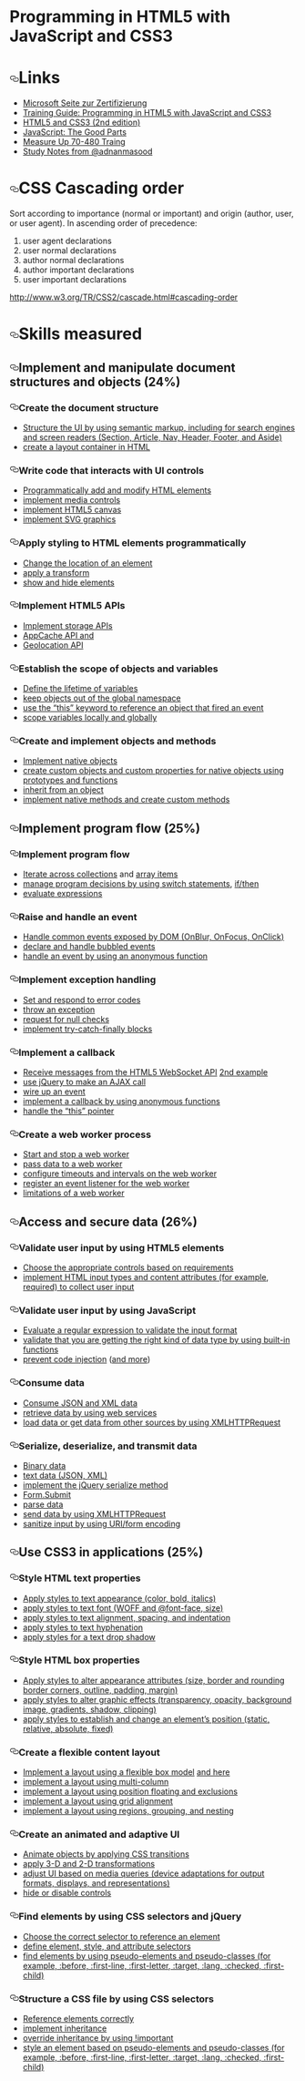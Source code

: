   <body>
<h1>Programming in HTML5 with JavaScript and CSS3</h1>

<h1><a id="user-content-links" class="anchor" href="#links" aria-hidden="true"><svg aria-hidden="true" class="octicon octicon-link" height="16" version="1.1" viewBox="0 0 16 16" width="16"><path d="M4 9h1v1H4c-1.5 0-3-1.69-3-3.5S2.55 3 4 3h4c1.45 0 3 1.69 3 3.5 0 1.41-.91 2.72-2 3.25V8.59c.58-.45 1-1.27 1-2.09C10 5.22 8.98 4 8 4H4c-.98 0-2 1.22-2 2.5S3 9 4 9zm9-3h-1v1h1c1 0 2 1.22 2 2.5S13.98 12 13 12H9c-.98 0-2-1.22-2-2.5 0-.83.42-1.64 1-2.09V6.25c-1.09.53-2 1.84-2 3.25C6 11.31 7.55 13 9 13h4c1.45 0 3-1.69 3-3.5S14.5 6 13 6z"></path></svg></a>Links</h1>

<ul>
<li><a href="http://www.microsoft.com/learning/en-us/exam-70-480.aspx">Microsoft Seite zur Zertifizierung</a></li>
<li><a href="http://shop.oreilly.com/product/0790145371133.do">Training Guide: Programming in HTML5 with JavaScript and CSS3</a></li>
<li><a href="http://pragprog.com/book/bhh52e/html5-and-css3">HTML5 and CSS3 (2nd edition)</a></li>
<li><a href="http://shop.oreilly.com/product/9780596517748.do">JavaScript: The Good Parts</a></li>
<li><a href="http://www.measureup.com/70-480-Programming-in-HTML5-with-JavaScript-and-CSS3-P4900.aspx">Measure Up 70-480 Traing</a></li>
<li><a href="http://blog.adnanmasood.com/2012/12/15/study-notes-for-70-480-programming-html5-and-css-3-microsoft-exam/comment-page-1/">Study Notes from @adnanmasood</a></li>
</ul>

<h1><a id="user-content-css-cascading-order" class="anchor" href="#css-cascading-order" aria-hidden="true"><svg aria-hidden="true" class="octicon octicon-link" height="16" version="1.1" viewBox="0 0 16 16" width="16"><path d="M4 9h1v1H4c-1.5 0-3-1.69-3-3.5S2.55 3 4 3h4c1.45 0 3 1.69 3 3.5 0 1.41-.91 2.72-2 3.25V8.59c.58-.45 1-1.27 1-2.09C10 5.22 8.98 4 8 4H4c-.98 0-2 1.22-2 2.5S3 9 4 9zm9-3h-1v1h1c1 0 2 1.22 2 2.5S13.98 12 13 12H9c-.98 0-2-1.22-2-2.5 0-.83.42-1.64 1-2.09V6.25c-1.09.53-2 1.84-2 3.25C6 11.31 7.55 13 9 13h4c1.45 0 3-1.69 3-3.5S14.5 6 13 6z"></path></svg></a>CSS Cascading order</h1>

<p>Sort according to importance (normal or important) and origin (author, user, or user agent). In ascending order of precedence:</p>

<ol>
<li>user agent declarations</li>
<li>user normal declarations</li>
<li>author normal declarations</li>
<li>author important declarations</li>
<li>user important declarations</li>
</ol>

<p><a href="http://www.w3.org/TR/CSS2/cascade.html#cascading-order">http://www.w3.org/TR/CSS2/cascade.html#cascading-order</a></p>

<h1><a id="user-content-skills-measured" class="anchor" href="#skills-measured" aria-hidden="true"><svg aria-hidden="true" class="octicon octicon-link" height="16" version="1.1" viewBox="0 0 16 16" width="16"><path d="M4 9h1v1H4c-1.5 0-3-1.69-3-3.5S2.55 3 4 3h4c1.45 0 3 1.69 3 3.5 0 1.41-.91 2.72-2 3.25V8.59c.58-.45 1-1.27 1-2.09C10 5.22 8.98 4 8 4H4c-.98 0-2 1.22-2 2.5S3 9 4 9zm9-3h-1v1h1c1 0 2 1.22 2 2.5S13.98 12 13 12H9c-.98 0-2-1.22-2-2.5 0-.83.42-1.64 1-2.09V6.25c-1.09.53-2 1.84-2 3.25C6 11.31 7.55 13 9 13h4c1.45 0 3-1.69 3-3.5S14.5 6 13 6z"></path></svg></a>Skills measured</h1>

<h2><a id="user-content-implement-and-manipulate-document-structures-and-objects-24" class="anchor" href="#implement-and-manipulate-document-structures-and-objects-24" aria-hidden="true"><svg aria-hidden="true" class="octicon octicon-link" height="16" version="1.1" viewBox="0 0 16 16" width="16"><path d="M4 9h1v1H4c-1.5 0-3-1.69-3-3.5S2.55 3 4 3h4c1.45 0 3 1.69 3 3.5 0 1.41-.91 2.72-2 3.25V8.59c.58-.45 1-1.27 1-2.09C10 5.22 8.98 4 8 4H4c-.98 0-2 1.22-2 2.5S3 9 4 9zm9-3h-1v1h1c1 0 2 1.22 2 2.5S13.98 12 13 12H9c-.98 0-2-1.22-2-2.5 0-.83.42-1.64 1-2.09V6.25c-1.09.53-2 1.84-2 3.25C6 11.31 7.55 13 9 13h4c1.45 0 3-1.69 3-3.5S14.5 6 13 6z"></path></svg></a>Implement and manipulate document structures and objects (24%)</h2>

<h3><a id="user-content-create-the-document-structure" class="anchor" href="#create-the-document-structure" aria-hidden="true"><svg aria-hidden="true" class="octicon octicon-link" height="16" version="1.1" viewBox="0 0 16 16" width="16"><path d="M4 9h1v1H4c-1.5 0-3-1.69-3-3.5S2.55 3 4 3h4c1.45 0 3 1.69 3 3.5 0 1.41-.91 2.72-2 3.25V8.59c.58-.45 1-1.27 1-2.09C10 5.22 8.98 4 8 4H4c-.98 0-2 1.22-2 2.5S3 9 4 9zm9-3h-1v1h1c1 0 2 1.22 2 2.5S13.98 12 13 12H9c-.98 0-2-1.22-2-2.5 0-.83.42-1.64 1-2.09V6.25c-1.09.53-2 1.84-2 3.25C6 11.31 7.55 13 9 13h4c1.45 0 3-1.69 3-3.5S14.5 6 13 6z"></path></svg></a>Create the document structure</h3>

<ul>
<li><a href="/jgraber/70-480/blob/master/HTML5/ui_structure_with_aria.html">Structure the UI by using semantic markup, including for search engines and screen readers (Section, Article, Nav, Header, Footer, and Aside)</a></li>
<li><a href="/jgraber/70-480/blob/master/HTML5/ui_structure_with_aria.html">create a layout container in HTML</a></li>
</ul>

<h3><a id="user-content-write-code-that-interacts-with-ui-controls" class="anchor" href="#write-code-that-interacts-with-ui-controls" aria-hidden="true"><svg aria-hidden="true" class="octicon octicon-link" height="16" version="1.1" viewBox="0 0 16 16" width="16"><path d="M4 9h1v1H4c-1.5 0-3-1.69-3-3.5S2.55 3 4 3h4c1.45 0 3 1.69 3 3.5 0 1.41-.91 2.72-2 3.25V8.59c.58-.45 1-1.27 1-2.09C10 5.22 8.98 4 8 4H4c-.98 0-2 1.22-2 2.5S3 9 4 9zm9-3h-1v1h1c1 0 2 1.22 2 2.5S13.98 12 13 12H9c-.98 0-2-1.22-2-2.5 0-.83.42-1.64 1-2.09V6.25c-1.09.53-2 1.84-2 3.25C6 11.31 7.55 13 9 13h4c1.45 0 3-1.69 3-3.5S14.5 6 13 6z"></path></svg></a>Write code that interacts with UI controls</h3>

<ul>
<li><a href="/jgraber/70-480/blob/master/JavaScript/add_html_elements.html">Programmatically add and modify HTML elements</a></li>
<li><a href="/jgraber/70-480/blob/master/HTML5/media_controls.html">implement media controls</a></li>
<li><a href="/jgraber/70-480/blob/master/HTML5/canvas.html">implement HTML5 canvas</a> </li>
<li><a href="/jgraber/70-480/blob/master/HTML5/svg.html">implement SVG graphics</a></li>
</ul>

<h3><a id="user-content-apply-styling-to-html-elements-programmatically" class="anchor" href="#apply-styling-to-html-elements-programmatically" aria-hidden="true"><svg aria-hidden="true" class="octicon octicon-link" height="16" version="1.1" viewBox="0 0 16 16" width="16"><path d="M4 9h1v1H4c-1.5 0-3-1.69-3-3.5S2.55 3 4 3h4c1.45 0 3 1.69 3 3.5 0 1.41-.91 2.72-2 3.25V8.59c.58-.45 1-1.27 1-2.09C10 5.22 8.98 4 8 4H4c-.98 0-2 1.22-2 2.5S3 9 4 9zm9-3h-1v1h1c1 0 2 1.22 2 2.5S13.98 12 13 12H9c-.98 0-2-1.22-2-2.5 0-.83.42-1.64 1-2.09V6.25c-1.09.53-2 1.84-2 3.25C6 11.31 7.55 13 9 13h4c1.45 0 3-1.69 3-3.5S14.5 6 13 6z"></path></svg></a>Apply styling to HTML elements programmatically</h3>

<ul>
<li><a href="/jgraber/70-480/blob/master/CSS/transform_elements.html">Change the location of an element</a></li>
<li><a href="/jgraber/70-480/blob/master/CSS/transform_elements.html">apply a transform</a></li>
<li><a href="/jgraber/70-480/blob/master/CSS/transform_elements.html">show and hide elements</a></li>
</ul>

<h3><a id="user-content-implement-html5-apis" class="anchor" href="#implement-html5-apis" aria-hidden="true"><svg aria-hidden="true" class="octicon octicon-link" height="16" version="1.1" viewBox="0 0 16 16" width="16"><path d="M4 9h1v1H4c-1.5 0-3-1.69-3-3.5S2.55 3 4 3h4c1.45 0 3 1.69 3 3.5 0 1.41-.91 2.72-2 3.25V8.59c.58-.45 1-1.27 1-2.09C10 5.22 8.98 4 8 4H4c-.98 0-2 1.22-2 2.5S3 9 4 9zm9-3h-1v1h1c1 0 2 1.22 2 2.5S13.98 12 13 12H9c-.98 0-2-1.22-2-2.5 0-.83.42-1.64 1-2.09V6.25c-1.09.53-2 1.84-2 3.25C6 11.31 7.55 13 9 13h4c1.45 0 3-1.69 3-3.5S14.5 6 13 6z"></path></svg></a>Implement HTML5 APIs</h3>

<ul>
<li><a href="/jgraber/70-480/blob/master/HTML5/storage.html">Implement storage APIs </a></li>
<li><a href="http://www.html5rocks.com/de/tutorials/appcache/beginner/">AppCache API and </a></li>
<li><a href="/jgraber/70-480/blob/master/HTML5/geolocation.html">Geolocation API</a></li>
</ul>

<h3><a id="user-content-establish-the-scope-of-objects-and-variables" class="anchor" href="#establish-the-scope-of-objects-and-variables" aria-hidden="true"><svg aria-hidden="true" class="octicon octicon-link" height="16" version="1.1" viewBox="0 0 16 16" width="16"><path d="M4 9h1v1H4c-1.5 0-3-1.69-3-3.5S2.55 3 4 3h4c1.45 0 3 1.69 3 3.5 0 1.41-.91 2.72-2 3.25V8.59c.58-.45 1-1.27 1-2.09C10 5.22 8.98 4 8 4H4c-.98 0-2 1.22-2 2.5S3 9 4 9zm9-3h-1v1h1c1 0 2 1.22 2 2.5S13.98 12 13 12H9c-.98 0-2-1.22-2-2.5 0-.83.42-1.64 1-2.09V6.25c-1.09.53-2 1.84-2 3.25C6 11.31 7.55 13 9 13h4c1.45 0 3-1.69 3-3.5S14.5 6 13 6z"></path></svg></a>Establish the scope of objects and variables</h3>

<ul>
<li><a href="http://stackoverflow.com/questions/762011/javascript-let-keyword-vs-var-keyword">Define the lifetime of variables</a></li>
<li><a href="http://www.jimmycuadra.com/posts/organizing-javascript-with-namespaces-and-function-prototypes">keep objects out of the global namespace</a></li>
<li><a href="https://learn.jquery.com/javascript-101/this-keyword/">use the “this” keyword to reference an object that fired an event</a></li>
<li><a href="http://stackoverflow.com/questions/762011/javascript-let-keyword-vs-var-keyword">scope variables locally and globally</a></li>
</ul>

<h3><a id="user-content-create-and-implement-objects-and-methods" class="anchor" href="#create-and-implement-objects-and-methods" aria-hidden="true"><svg aria-hidden="true" class="octicon octicon-link" height="16" version="1.1" viewBox="0 0 16 16" width="16"><path d="M4 9h1v1H4c-1.5 0-3-1.69-3-3.5S2.55 3 4 3h4c1.45 0 3 1.69 3 3.5 0 1.41-.91 2.72-2 3.25V8.59c.58-.45 1-1.27 1-2.09C10 5.22 8.98 4 8 4H4c-.98 0-2 1.22-2 2.5S3 9 4 9zm9-3h-1v1h1c1 0 2 1.22 2 2.5S13.98 12 13 12H9c-.98 0-2-1.22-2-2.5 0-.83.42-1.64 1-2.09V6.25c-1.09.53-2 1.84-2 3.25C6 11.31 7.55 13 9 13h4c1.45 0 3-1.69 3-3.5S14.5 6 13 6z"></path></svg></a>Create and implement objects and methods</h3>

<ul>
<li><a href="http://msdn.microsoft.com/en-us/library/zbbaddzd(v=vs.94).aspx">Implement native objects</a></li>
<li><a href="http://msdn.microsoft.com/en-us/library/hh924508(v=vs.94).aspx">create custom objects and custom properties for native objects using prototypes and functions</a></li>
<li><a href="https://developer.mozilla.org/en-US/docs/Web/JavaScript/Introduction_to_Object-Oriented_JavaScript">inherit from an object</a></li>
<li><a href="https://developer.mozilla.org/en-US/docs/Web/JavaScript/Introduction_to_Object-Oriented_JavaScript">implement native methods and create custom methods</a></li>
</ul>

<h2><a id="user-content-implement--program-flow-25" class="anchor" href="#implement--program-flow-25" aria-hidden="true"><svg aria-hidden="true" class="octicon octicon-link" height="16" version="1.1" viewBox="0 0 16 16" width="16"><path d="M4 9h1v1H4c-1.5 0-3-1.69-3-3.5S2.55 3 4 3h4c1.45 0 3 1.69 3 3.5 0 1.41-.91 2.72-2 3.25V8.59c.58-.45 1-1.27 1-2.09C10 5.22 8.98 4 8 4H4c-.98 0-2 1.22-2 2.5S3 9 4 9zm9-3h-1v1h1c1 0 2 1.22 2 2.5S13.98 12 13 12H9c-.98 0-2-1.22-2-2.5 0-.83.42-1.64 1-2.09V6.25c-1.09.53-2 1.84-2 3.25C6 11.31 7.55 13 9 13h4c1.45 0 3-1.69 3-3.5S14.5 6 13 6z"></path></svg></a>Implement  program flow (25%)</h2>

<h3><a id="user-content-implement-program-flow" class="anchor" href="#implement-program-flow" aria-hidden="true"><svg aria-hidden="true" class="octicon octicon-link" height="16" version="1.1" viewBox="0 0 16 16" width="16"><path d="M4 9h1v1H4c-1.5 0-3-1.69-3-3.5S2.55 3 4 3h4c1.45 0 3 1.69 3 3.5 0 1.41-.91 2.72-2 3.25V8.59c.58-.45 1-1.27 1-2.09C10 5.22 8.98 4 8 4H4c-.98 0-2 1.22-2 2.5S3 9 4 9zm9-3h-1v1h1c1 0 2 1.22 2 2.5S13.98 12 13 12H9c-.98 0-2-1.22-2-2.5 0-.83.42-1.64 1-2.09V6.25c-1.09.53-2 1.84-2 3.25C6 11.31 7.55 13 9 13h4c1.45 0 3-1.69 3-3.5S14.5 6 13 6z"></path></svg></a>Implement program flow</h3>

<ul>
<li><a href="http://msdn.microsoft.com/en-us/library/dn479050(v=vs.94).aspx">Iterate across collections</a> and <a href="http://msdn.microsoft.com/en-us/library/5kh4af6c(v=vs.94).aspx">array items</a></li>
<li><a href="http://msdn.microsoft.com/de-de/library/hzc6t81t(v=vs.94).aspx">manage program decisions by using switch statements</a>, <a href="http://www.tutorialspoint.com/javascript/javascript_ifelse.htm">if/then</a></li>
<li><a href="https://developer.mozilla.org/en-US/docs/Web/JavaScript/Reference/Global_Objects/eval">evaluate expressions</a></li>
</ul>

<h3><a id="user-content-raise-and-handle-an-event" class="anchor" href="#raise-and-handle-an-event" aria-hidden="true"><svg aria-hidden="true" class="octicon octicon-link" height="16" version="1.1" viewBox="0 0 16 16" width="16"><path d="M4 9h1v1H4c-1.5 0-3-1.69-3-3.5S2.55 3 4 3h4c1.45 0 3 1.69 3 3.5 0 1.41-.91 2.72-2 3.25V8.59c.58-.45 1-1.27 1-2.09C10 5.22 8.98 4 8 4H4c-.98 0-2 1.22-2 2.5S3 9 4 9zm9-3h-1v1h1c1 0 2 1.22 2 2.5S13.98 12 13 12H9c-.98 0-2-1.22-2-2.5 0-.83.42-1.64 1-2.09V6.25c-1.09.53-2 1.84-2 3.25C6 11.31 7.55 13 9 13h4c1.45 0 3-1.69 3-3.5S14.5 6 13 6z"></path></svg></a>Raise and handle an event</h3>

<ul>
<li><a href="/jgraber/70-480/blob/master/JavaScript/common_events.html">Handle common events exposed by DOM (OnBlur, OnFocus, OnClick)</a></li>
<li><a href="http://javascript.info/tutorial/bubbling-and-capturing">declare and handle bubbled events</a></li>
<li><a href="/jgraber/70-480/blob/master/JavaScript/common_events.html">handle an event by using an anonymous function</a></li>
</ul>

<h3><a id="user-content-implement-exception-handling" class="anchor" href="#implement-exception-handling" aria-hidden="true"><svg aria-hidden="true" class="octicon octicon-link" height="16" version="1.1" viewBox="0 0 16 16" width="16"><path d="M4 9h1v1H4c-1.5 0-3-1.69-3-3.5S2.55 3 4 3h4c1.45 0 3 1.69 3 3.5 0 1.41-.91 2.72-2 3.25V8.59c.58-.45 1-1.27 1-2.09C10 5.22 8.98 4 8 4H4c-.98 0-2 1.22-2 2.5S3 9 4 9zm9-3h-1v1h1c1 0 2 1.22 2 2.5S13.98 12 13 12H9c-.98 0-2-1.22-2-2.5 0-.83.42-1.64 1-2.09V6.25c-1.09.53-2 1.84-2 3.25C6 11.31 7.55 13 9 13h4c1.45 0 3-1.69 3-3.5S14.5 6 13 6z"></path></svg></a>Implement exception handling</h3>

<ul>
<li><a href="http://www.tutorialspoint.com/javascript/javascript_error_handling.htm">Set and respond to error codes</a></li>
<li><a href="http://msdn.microsoft.com/de-de/library/85fscz6h(v=vs.94).aspx">throw an exception</a></li>
<li><a href="http://stackoverflow.com/questions/801032/why-is-null-an-object-and-whats-the-difference-between-null-and-undefined">request for null checks</a></li>
<li><a href="http://msdn.microsoft.com/de-de/library/4yahc5d8(v=vs.94).aspx">implement try-catch-finally blocks</a></li>
</ul>

<h3><a id="user-content-implement-a-callback" class="anchor" href="#implement-a-callback" aria-hidden="true"><svg aria-hidden="true" class="octicon octicon-link" height="16" version="1.1" viewBox="0 0 16 16" width="16"><path d="M4 9h1v1H4c-1.5 0-3-1.69-3-3.5S2.55 3 4 3h4c1.45 0 3 1.69 3 3.5 0 1.41-.91 2.72-2 3.25V8.59c.58-.45 1-1.27 1-2.09C10 5.22 8.98 4 8 4H4c-.98 0-2 1.22-2 2.5S3 9 4 9zm9-3h-1v1h1c1 0 2 1.22 2 2.5S13.98 12 13 12H9c-.98 0-2-1.22-2-2.5 0-.83.42-1.64 1-2.09V6.25c-1.09.53-2 1.84-2 3.25C6 11.31 7.55 13 9 13h4c1.45 0 3-1.69 3-3.5S14.5 6 13 6z"></path></svg></a>Implement a callback</h3>

<ul>
<li><a href="http://www.tutorialspoint.com/html5/html5_websocket.htm">Receive messages from the HTML5 WebSocket API</a> <a href="http://www.html5rocks.com/de/tutorials/websockets/basics/">2nd example</a></li>
<li><a href="/jgraber/70-480/blob/master/JavaScript/ajax.html">use jQuery to make an AJAX call</a></li>
<li><a href="/jgraber/70-480/blob/master/JavaScript/ajax.html">wire up an event</a></li>
<li><a href="/jgraber/70-480/blob/master/JavaScript/ajax.html">implement a callback by using anonymous functions</a></li>
<li><a href="/jgraber/70-480/blob/master/HTML5/storage.html">handle the “this” pointer</a></li>
</ul>

<h3><a id="user-content-create-a-web-worker-process" class="anchor" href="#create-a-web-worker-process" aria-hidden="true"><svg aria-hidden="true" class="octicon octicon-link" height="16" version="1.1" viewBox="0 0 16 16" width="16"><path d="M4 9h1v1H4c-1.5 0-3-1.69-3-3.5S2.55 3 4 3h4c1.45 0 3 1.69 3 3.5 0 1.41-.91 2.72-2 3.25V8.59c.58-.45 1-1.27 1-2.09C10 5.22 8.98 4 8 4H4c-.98 0-2 1.22-2 2.5S3 9 4 9zm9-3h-1v1h1c1 0 2 1.22 2 2.5S13.98 12 13 12H9c-.98 0-2-1.22-2-2.5 0-.83.42-1.64 1-2.09V6.25c-1.09.53-2 1.84-2 3.25C6 11.31 7.55 13 9 13h4c1.45 0 3-1.69 3-3.5S14.5 6 13 6z"></path></svg></a>Create a web worker process</h3>

<ul>
<li><a href="http://www.html5rocks.com/de/tutorials/workers/basics/">Start and stop a web worker</a></li>
<li><a href="http://www.html5rocks.com/de/tutorials/workers/basics/">pass data to a web worker</a></li>
<li><a href="http://www.html5rocks.com/de/tutorials/workers/basics/">configure timeouts and intervals on the web worker</a></li>
<li><a href="http://www.html5rocks.com/de/tutorials/workers/basics/">register an event listener for the web worker</a></li>
<li><a href="http://www.html5rocks.com/de/tutorials/workers/basics/">limitations of a web worker</a></li>
</ul>

<h2><a id="user-content-access-and-secure-data-26" class="anchor" href="#access-and-secure-data-26" aria-hidden="true"><svg aria-hidden="true" class="octicon octicon-link" height="16" version="1.1" viewBox="0 0 16 16" width="16"><path d="M4 9h1v1H4c-1.5 0-3-1.69-3-3.5S2.55 3 4 3h4c1.45 0 3 1.69 3 3.5 0 1.41-.91 2.72-2 3.25V8.59c.58-.45 1-1.27 1-2.09C10 5.22 8.98 4 8 4H4c-.98 0-2 1.22-2 2.5S3 9 4 9zm9-3h-1v1h1c1 0 2 1.22 2 2.5S13.98 12 13 12H9c-.98 0-2-1.22-2-2.5 0-.83.42-1.64 1-2.09V6.25c-1.09.53-2 1.84-2 3.25C6 11.31 7.55 13 9 13h4c1.45 0 3-1.69 3-3.5S14.5 6 13 6z"></path></svg></a>Access and secure data (26%)</h2>

<h3><a id="user-content-validate-user-input-by-using-html5-elements" class="anchor" href="#validate-user-input-by-using-html5-elements" aria-hidden="true"><svg aria-hidden="true" class="octicon octicon-link" height="16" version="1.1" viewBox="0 0 16 16" width="16"><path d="M4 9h1v1H4c-1.5 0-3-1.69-3-3.5S2.55 3 4 3h4c1.45 0 3 1.69 3 3.5 0 1.41-.91 2.72-2 3.25V8.59c.58-.45 1-1.27 1-2.09C10 5.22 8.98 4 8 4H4c-.98 0-2 1.22-2 2.5S3 9 4 9zm9-3h-1v1h1c1 0 2 1.22 2 2.5S13.98 12 13 12H9c-.98 0-2-1.22-2-2.5 0-.83.42-1.64 1-2.09V6.25c-1.09.53-2 1.84-2 3.25C6 11.31 7.55 13 9 13h4c1.45 0 3-1.69 3-3.5S14.5 6 13 6z"></path></svg></a>Validate user input by using HTML5 elements</h3>

<ul>
<li><a href="/jgraber/70-480/blob/master/HTML5/form.html">Choose the appropriate controls based on requirements</a></li>
<li><a href="/jgraber/70-480/blob/master/HTML5/form.html">implement HTML input types and content attributes (for example, required) to collect user input</a></li>
</ul>

<h3><a id="user-content-validate-user-input-by-using-javascript" class="anchor" href="#validate-user-input-by-using-javascript" aria-hidden="true"><svg aria-hidden="true" class="octicon octicon-link" height="16" version="1.1" viewBox="0 0 16 16" width="16"><path d="M4 9h1v1H4c-1.5 0-3-1.69-3-3.5S2.55 3 4 3h4c1.45 0 3 1.69 3 3.5 0 1.41-.91 2.72-2 3.25V8.59c.58-.45 1-1.27 1-2.09C10 5.22 8.98 4 8 4H4c-.98 0-2 1.22-2 2.5S3 9 4 9zm9-3h-1v1h1c1 0 2 1.22 2 2.5S13.98 12 13 12H9c-.98 0-2-1.22-2-2.5 0-.83.42-1.64 1-2.09V6.25c-1.09.53-2 1.84-2 3.25C6 11.31 7.55 13 9 13h4c1.45 0 3-1.69 3-3.5S14.5 6 13 6z"></path></svg></a>Validate user input by using JavaScript</h3>

<ul>
<li><a href="http://msdn.microsoft.com/en-us/library/h6e2eb7w(v=vs.94).aspx">Evaluate a regular expression to validate the input format</a></li>
<li><a href="http://msdn.microsoft.com/en-us/library/259s7zc1(v=VS.94).aspx">validate that you are getting the right kind of data type by using built-in functions</a></li>
<li><a href="https://www.owasp.org/index.php/XSS_Filter_Evasion_Cheat_Sheet">prevent code injection</a> (<a href="http://blog.stackoverflow.com/2008/06/safe-html-and-xss/">and more</a>)</li>
</ul>

<h3><a id="user-content-consume-data" class="anchor" href="#consume-data" aria-hidden="true"><svg aria-hidden="true" class="octicon octicon-link" height="16" version="1.1" viewBox="0 0 16 16" width="16"><path d="M4 9h1v1H4c-1.5 0-3-1.69-3-3.5S2.55 3 4 3h4c1.45 0 3 1.69 3 3.5 0 1.41-.91 2.72-2 3.25V8.59c.58-.45 1-1.27 1-2.09C10 5.22 8.98 4 8 4H4c-.98 0-2 1.22-2 2.5S3 9 4 9zm9-3h-1v1h1c1 0 2 1.22 2 2.5S13.98 12 13 12H9c-.98 0-2-1.22-2-2.5 0-.83.42-1.64 1-2.09V6.25c-1.09.53-2 1.84-2 3.25C6 11.31 7.55 13 9 13h4c1.45 0 3-1.69 3-3.5S14.5 6 13 6z"></path></svg></a>Consume data</h3>

<ul>
<li><a href="/jgraber/70-480/blob/master/JavaScript/ajax.html">Consume JSON and XML data</a></li>
<li><a href="/jgraber/70-480/blob/master/JavaScript/ajax.html">retrieve data by using web services</a></li>
<li><a href="http://msdn.microsoft.com/en-us/library/ie/ms535874(v=vs.85).aspx">load data or get data from other sources by using XMLHTTPRequest</a></li>
</ul>

<h3><a id="user-content-serialize-deserialize-and-transmit-data" class="anchor" href="#serialize-deserialize-and-transmit-data" aria-hidden="true"><svg aria-hidden="true" class="octicon octicon-link" height="16" version="1.1" viewBox="0 0 16 16" width="16"><path d="M4 9h1v1H4c-1.5 0-3-1.69-3-3.5S2.55 3 4 3h4c1.45 0 3 1.69 3 3.5 0 1.41-.91 2.72-2 3.25V8.59c.58-.45 1-1.27 1-2.09C10 5.22 8.98 4 8 4H4c-.98 0-2 1.22-2 2.5S3 9 4 9zm9-3h-1v1h1c1 0 2 1.22 2 2.5S13.98 12 13 12H9c-.98 0-2-1.22-2-2.5 0-.83.42-1.64 1-2.09V6.25c-1.09.53-2 1.84-2 3.25C6 11.31 7.55 13 9 13h4c1.45 0 3-1.69 3-3.5S14.5 6 13 6z"></path></svg></a>Serialize, deserialize, and transmit data</h3>

<ul>
<li><a href="http://msdn.microsoft.com/en-us/library/ie/hh673569(v=vs.85).aspx#Binary_Object_upload_and_download">Binary data</a></li>
<li><a href="http://msdn.microsoft.com/en-us/library/ie/hh872882(v=vs.85).aspx">text data (JSON, XML)</a></li>
<li><a href="http://api.jquery.com/serialize/">implement the jQuery serialize method</a></li>
<li><a href="http://msdn.microsoft.com/en-us/library/ie/ms536771%28v=vs.85%29.aspx">Form.Submit</a></li>
<li><a href="http://msdn.microsoft.com/en-us/library/cc836466(v=vs.94).aspx">parse data </a></li>
<li><a href="http://msdn.microsoft.com/en-us/library/ie/ms535874(v=vs.85).aspx">send data by using XMLHTTPRequest</a></li>
<li><a href="http://msdn.microsoft.com/en-us/library/aeh9cef7%28v=vs.94%29.aspx">sanitize input by using URI/form encoding</a></li>
</ul>

<h2><a id="user-content-use-css3-in-applications-25" class="anchor" href="#use-css3-in-applications-25" aria-hidden="true"><svg aria-hidden="true" class="octicon octicon-link" height="16" version="1.1" viewBox="0 0 16 16" width="16"><path d="M4 9h1v1H4c-1.5 0-3-1.69-3-3.5S2.55 3 4 3h4c1.45 0 3 1.69 3 3.5 0 1.41-.91 2.72-2 3.25V8.59c.58-.45 1-1.27 1-2.09C10 5.22 8.98 4 8 4H4c-.98 0-2 1.22-2 2.5S3 9 4 9zm9-3h-1v1h1c1 0 2 1.22 2 2.5S13.98 12 13 12H9c-.98 0-2-1.22-2-2.5 0-.83.42-1.64 1-2.09V6.25c-1.09.53-2 1.84-2 3.25C6 11.31 7.55 13 9 13h4c1.45 0 3-1.69 3-3.5S14.5 6 13 6z"></path></svg></a>Use CSS3 in applications (25%)</h2>

<h3><a id="user-content-style-html-text-properties" class="anchor" href="#style-html-text-properties" aria-hidden="true"><svg aria-hidden="true" class="octicon octicon-link" height="16" version="1.1" viewBox="0 0 16 16" width="16"><path d="M4 9h1v1H4c-1.5 0-3-1.69-3-3.5S2.55 3 4 3h4c1.45 0 3 1.69 3 3.5 0 1.41-.91 2.72-2 3.25V8.59c.58-.45 1-1.27 1-2.09C10 5.22 8.98 4 8 4H4c-.98 0-2 1.22-2 2.5S3 9 4 9zm9-3h-1v1h1c1 0 2 1.22 2 2.5S13.98 12 13 12H9c-.98 0-2-1.22-2-2.5 0-.83.42-1.64 1-2.09V6.25c-1.09.53-2 1.84-2 3.25C6 11.31 7.55 13 9 13h4c1.45 0 3-1.69 3-3.5S14.5 6 13 6z"></path></svg></a>Style HTML text properties</h3>

<ul>
<li><a href="/jgraber/70-480/blob/master/CSS/textmodifications.html">Apply styles to text appearance (color, bold, italics)</a></li>
<li><a href="/jgraber/70-480/blob/master/CSS/woff.html">apply styles to text font (WOFF and @font-face, size)</a></li>
<li><a href="/jgraber/70-480/blob/master/CSS/textmodifications.html">apply styles to text alignment, spacing, and indentation</a></li>
<li><a href="/jgraber/70-480/blob/master/CSS/textmodifications.html">apply styles to text hyphenation</a></li>
<li><a href="/jgraber/70-480/blob/master/CSS/shadow.html">apply styles for a text drop shadow</a></li>
</ul>

<h3><a id="user-content-style-html-box-properties" class="anchor" href="#style-html-box-properties" aria-hidden="true"><svg aria-hidden="true" class="octicon octicon-link" height="16" version="1.1" viewBox="0 0 16 16" width="16"><path d="M4 9h1v1H4c-1.5 0-3-1.69-3-3.5S2.55 3 4 3h4c1.45 0 3 1.69 3 3.5 0 1.41-.91 2.72-2 3.25V8.59c.58-.45 1-1.27 1-2.09C10 5.22 8.98 4 8 4H4c-.98 0-2 1.22-2 2.5S3 9 4 9zm9-3h-1v1h1c1 0 2 1.22 2 2.5S13.98 12 13 12H9c-.98 0-2-1.22-2-2.5 0-.83.42-1.64 1-2.09V6.25c-1.09.53-2 1.84-2 3.25C6 11.31 7.55 13 9 13h4c1.45 0 3-1.69 3-3.5S14.5 6 13 6z"></path></svg></a>Style HTML box properties</h3>

<ul>
<li><a href="/jgraber/70-480/blob/master/CSS/boxes.html">Apply styles to alter appearance attributes (size, border and rounding border corners, outline, padding, margin)</a></li>
<li><a href="/jgraber/70-480/blob/master/CSS/shadow.html">apply styles to alter graphic effects (transparency, opacity, background image, gradients, shadow, clipping)</a></li>
<li><a href="/jgraber/70-480/blob/master/CSS/boxes.html">apply styles to establish and change an element’s position (static, relative, absolute, fixed)</a></li>
</ul>

<h3><a id="user-content-create-a-flexible-content-layout" class="anchor" href="#create-a-flexible-content-layout" aria-hidden="true"><svg aria-hidden="true" class="octicon octicon-link" height="16" version="1.1" viewBox="0 0 16 16" width="16"><path d="M4 9h1v1H4c-1.5 0-3-1.69-3-3.5S2.55 3 4 3h4c1.45 0 3 1.69 3 3.5 0 1.41-.91 2.72-2 3.25V8.59c.58-.45 1-1.27 1-2.09C10 5.22 8.98 4 8 4H4c-.98 0-2 1.22-2 2.5S3 9 4 9zm9-3h-1v1h1c1 0 2 1.22 2 2.5S13.98 12 13 12H9c-.98 0-2-1.22-2-2.5 0-.83.42-1.64 1-2.09V6.25c-1.09.53-2 1.84-2 3.25C6 11.31 7.55 13 9 13h4c1.45 0 3-1.69 3-3.5S14.5 6 13 6z"></path></svg></a>Create a flexible content layout</h3>

<ul>
<li><a href="http://coding.smashingmagazine.com/2011/09/19/css3-flexible-box-layout-explained/">Implement a layout using a flexible box model</a> <a href="http://coding.smashingmagazine.com/2013/05/22/centering-elements-with-flexbox/">and here</a></li>
<li><a href="http://www.inserthtml.com/2012/01/css3-multi-column-layout-implementation-change-website-design/">implement a layout using multi-column</a></li>
<li><a href="http://msdn.microsoft.com/en-us/library/ie/hh673558(v=vs.85).aspx">implement a layout using position floating and exclusions</a></li>
<li><a href="http://msdn.microsoft.com/en-us/library/ie/hh673533(v=vs.85).aspx">implement a layout using grid alignment</a></li>
<li><a href="http://msdn.microsoft.com/en-us/library/ie/hh673537(v=vs.85).aspx">implement a layout using regions, grouping, and nesting</a></li>
</ul>

<h3><a id="user-content-create-an-animated-and-adaptive-ui" class="anchor" href="#create-an-animated-and-adaptive-ui" aria-hidden="true"><svg aria-hidden="true" class="octicon octicon-link" height="16" version="1.1" viewBox="0 0 16 16" width="16"><path d="M4 9h1v1H4c-1.5 0-3-1.69-3-3.5S2.55 3 4 3h4c1.45 0 3 1.69 3 3.5 0 1.41-.91 2.72-2 3.25V8.59c.58-.45 1-1.27 1-2.09C10 5.22 8.98 4 8 4H4c-.98 0-2 1.22-2 2.5S3 9 4 9zm9-3h-1v1h1c1 0 2 1.22 2 2.5S13.98 12 13 12H9c-.98 0-2-1.22-2-2.5 0-.83.42-1.64 1-2.09V6.25c-1.09.53-2 1.84-2 3.25C6 11.31 7.55 13 9 13h4c1.45 0 3-1.69 3-3.5S14.5 6 13 6z"></path></svg></a>Create an animated and adaptive UI</h3>

<ul>
<li><a href="/jgraber/70-480/blob/master/CSS/transform_elements.html">Animate objects by applying CSS transitions</a></li>
<li><a href="http://desandro.github.io/3dtransforms/">apply 3-D and 2-D transformations</a></li>
<li><a href="/jgraber/70-480/blob/master/HTML5/media_query.html">adjust UI based on media queries (device adaptations for output formats, displays, and representations)</a></li>
<li><a href="/jgraber/70-480/blob/master/CSS/transform_elements.html">hide or disable controls</a></li>
</ul>

<h3><a id="user-content-find-elements-by-using-css-selectors-and-jquery" class="anchor" href="#find-elements-by-using-css-selectors-and-jquery" aria-hidden="true"><svg aria-hidden="true" class="octicon octicon-link" height="16" version="1.1" viewBox="0 0 16 16" width="16"><path d="M4 9h1v1H4c-1.5 0-3-1.69-3-3.5S2.55 3 4 3h4c1.45 0 3 1.69 3 3.5 0 1.41-.91 2.72-2 3.25V8.59c.58-.45 1-1.27 1-2.09C10 5.22 8.98 4 8 4H4c-.98 0-2 1.22-2 2.5S3 9 4 9zm9-3h-1v1h1c1 0 2 1.22 2 2.5S13.98 12 13 12H9c-.98 0-2-1.22-2-2.5 0-.83.42-1.64 1-2.09V6.25c-1.09.53-2 1.84-2 3.25C6 11.31 7.55 13 9 13h4c1.45 0 3-1.69 3-3.5S14.5 6 13 6z"></path></svg></a>Find elements by using CSS selectors and jQuery</h3>

<ul>
<li><a href="/jgraber/70-480/blob/master/CSS/CSS_selectors_in_jQuery.md">Choose the correct selector to reference an element</a></li>
<li><a href="/jgraber/70-480/blob/master/CSS/CSS_selectors_in_jQuery.md">define element, style, and attribute selectors</a></li>
<li><a href="/jgraber/70-480/blob/master/CSS/tablelayout.html">find elements by using pseudo-elements and pseudo-classes (for example, :before, :first-line, :first-letter, :target, :lang, :checked, :first-child)</a></li>
</ul>

<h3><a id="user-content-structure-a-css-file-by-using-css-selectors" class="anchor" href="#structure-a-css-file-by-using-css-selectors" aria-hidden="true"><svg aria-hidden="true" class="octicon octicon-link" height="16" version="1.1" viewBox="0 0 16 16" width="16"><path d="M4 9h1v1H4c-1.5 0-3-1.69-3-3.5S2.55 3 4 3h4c1.45 0 3 1.69 3 3.5 0 1.41-.91 2.72-2 3.25V8.59c.58-.45 1-1.27 1-2.09C10 5.22 8.98 4 8 4H4c-.98 0-2 1.22-2 2.5S3 9 4 9zm9-3h-1v1h1c1 0 2 1.22 2 2.5S13.98 12 13 12H9c-.98 0-2-1.22-2-2.5 0-.83.42-1.64 1-2.09V6.25c-1.09.53-2 1.84-2 3.25C6 11.31 7.55 13 9 13h4c1.45 0 3-1.69 3-3.5S14.5 6 13 6z"></path></svg></a>Structure a CSS file by using CSS selectors</h3>

<ul>
<li><a href="http://www.htmlhelp.com/reference/css/structure.html">Reference elements correctly</a></li>
<li><a href="/jgraber/70-480/blob/master/CSS/inherit.html">implement inheritance</a></li>
<li><a href="/jgraber/70-480/blob/master/CSS/inherit.html">override inheritance by using !important</a></li>
<li><a href="/jgraber/70-480/blob/master/CSS/tablelayout.html">style an element based on pseudo-elements and pseudo-classes (for example, :before, :first-line, :first-letter, :target, :lang, :checked, :first-child)</a></li>
</ul>
</article>
  </div>

